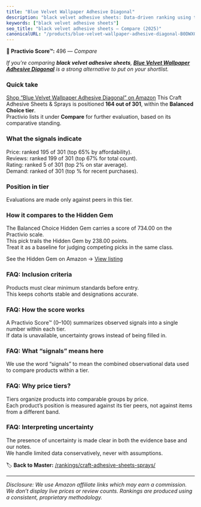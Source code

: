```yaml
---
title: "Blue Velvet Wallpaper Adhesive Diagonal"
description: "black velvet adhesive sheets: Data-driven ranking using the Practivio Score™. Positioned by quality, value, demand, findability, momentum."
keywords: ["black velvet adhesive sheets"]
seo_title: "black velvet adhesive sheets — Compare (2025)"
canonicalURL: "/products/blue-velvet-wallpaper-adhesive-diagonal-B0DWXGS3W5/"
---
```


**🛒 Practivio Score™:** 496 — _Compare_


*If you're comparing **black velvet adhesive sheets**, **[Blue Velvet Wallpaper Adhesive Diagonal](https://www.amazon.com/dp/B0DWXGS3W5?tag=practivio-20)** is a strong alternative to put on your shortlist.*
### Quick take
[Shop “Blue Velvet Wallpaper Adhesive Diagonal” on Amazon](https://www.amazon.com/dp/B0DWXGS3W5?tag=practivio-20)
This Craft Adhesive Sheets & Sprays is positioned **164 out of 301**, within the **Balanced Choice tier**.  
Practivio lists it under **Compare** for further evaluation, based on its comparative standing.

### What the signals indicate
Price: ranked 195 of 301 (top 65% by affordability).  
Reviews: ranked 199 of 301 (top 67% for total count).  
Rating: ranked 5 of 301 (top 2% on star average).  
Demand: ranked  of 301 (top % for recent purchases).

### Position in tier
Evaluations are made only against peers in this tier.

### How it compares to the Hidden Gem
The Balanced Choice Hidden Gem carries a score of 734.00 on the Practivio scale.  
This pick trails the Hidden Gem by 238.00 points.  
Treat it as a baseline for judging competing picks in the same class.  

See the Hidden Gem on Amazon → [View listing](https://www.amazon.com/dp/B0000AZ735?tag=practivio-20)

### FAQ: Inclusion criteria
Products must clear minimum standards before entry.  
This keeps cohorts stable and designations accurate.

### FAQ: How the score works
A Practivio Score™ (0–100) summarizes observed signals into a single number within each tier.  
If data is unavailable, uncertainty grows instead of being filled in.

### FAQ: What “signals” means here
We use the word “signals” to mean the combined observational data used to compare products within a tier.

### FAQ: Why price tiers?
Tiers organize products into comparable groups by price.  
Each product’s position is measured against its tier peers, not against items from a different band.

### FAQ: Interpreting uncertainty
The presence of uncertainty is made clear in both the evidence base and our notes.  
We handle limited data conservatively, never with assumptions.

<!-- Missing template for Compare/CompareWithinPriceClass -->


🏷️ **Back to Master:** [/rankings/craft-adhesive-sheets-sprays/](/rankings/craft-adhesive-sheets-sprays/)

---
_Disclosure: We use Amazon affiliate links which may earn a commission. We don’t display live prices or review counts. Rankings are produced using a consistent, proprietary methodology._
